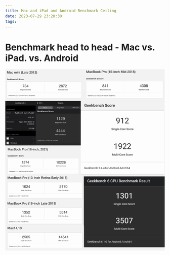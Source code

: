 ```yaml
---
title: Mac and iPad and Android Benchmark Ceiling
date: 2023-07-29 23:20:30
tags:
---
```


Benchmark head to head - Mac vs. iPad. vs. Android
==================================================

![Benchmark head to head](/img/Geekbench%20head%20to%20head%20-%20Mac%20vs%20iPad%20vs%20Android.png "Benchmark head to head")
